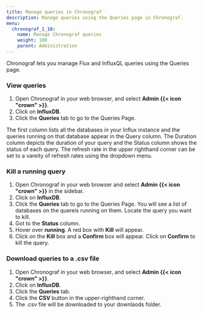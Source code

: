 ```yaml
---
title: Manage queries in Chronograf
description: Manage queries using the Queries page in Chronograf.
menu:
  chronograf_1_10:
    name: Manage Chronograf queries
    weight: 100
    parent: Administration
---
```


Chronograf lets you manage Flux and InfluxQL queries using the Queries page.  

### View queries

1. Open Chronograf in your web browser, and select **Admin {{< icon "crown" >}}**.
2. Click on **InfluxDB**. 
3. Click the **Queries** tab to go to the Queries Page.

The first column lists all the databases in your Influx instance and the queries running on that database appear in the Query column.  The Duration column depicts the duration of your query and the Status column shows the status of each query.  The refresh rate in the upper righthand corner can be set to a vareity of refresh rates using the dropdown menu.

### Kill a running query

1. Open Chronograf in your web browser and select **Admin {{< icon "crown" >}}** in the sidebar. 
2. Click on **InfluxDB**. 
3. Click the **Queries** tab to go to the Queries Page.  You will see a list of databases on the quereis running on them.  Locate the query you want to kill.
4. Got to the **Status** column.
5. Hover over **running**.  A red box with **Kill** will appear. 
6. Click on the **Kill** box and a **Confirm** box will appear. Click on **Confirm** to kill the query. 

### Download queries to a .csv file

1. Open Chronograf in your web browser, and select **Admin {{< icon "crown" >}}**. 
2. Click on **InfluxDB**. 
3. Click the **Queries** tab.
4. Click the **CSV** button in the upper-righthand corner.
5. The .csv file will be downloaded to your downlaods folder. 

